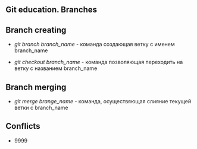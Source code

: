 ## Git education. Branches


## Branch creating
* *git branch branch_name*  - команда создающая ветку с именем branch_name

* *git checkout branch_name* - команда позволяющая переходить на ветку с названием branch_name

## Branch merging

* *git merge brange_name* - команда, осуществяющая слияние текущей ветки с branch_name

## Conflicts

* 9999
